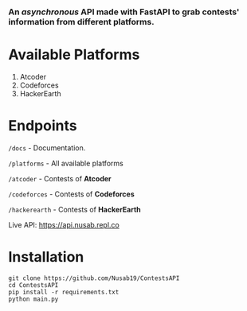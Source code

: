 
### An *asynchronous* API made with FastAPI to grab contests' information from different platforms.

# Available Platforms 
1. Atcoder 
2. Codeforces 
3. HackerEarth 



# Endpoints
`/docs` - Documentation.

`/platforms` - All available platforms

`/atcoder` - Contests of **Atcoder**

`/codeforces` - Contests of **Codeforces**

`/hackerearth` - Contests of **HackerEarth**


Live API: https://api.nusab.repl.co


# Installation
```
git clone https://github.com/Nusab19/ContestsAPI
cd ContestsAPI
pip install -r requirements.txt
python main.py
```
